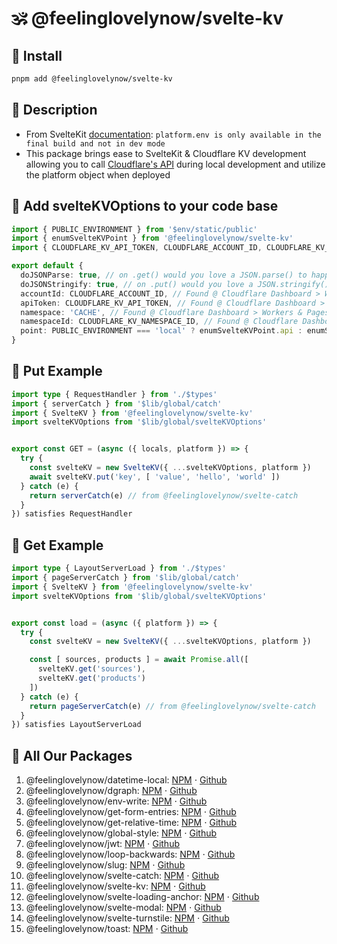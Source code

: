 # 🕉 @feelinglovelynow/svelte-kv


## 💎 Install
```bash
pnpm add @feelinglovelynow/svelte-kv
```


## 🙏 Description
* From SvelteKit [documentation](https://kit.svelte.dev/docs/adapter-cloudflare-workers#bindings-testing-locally): `platform.env is only available in the final build and not in dev mode`
* This package brings ease to SvelteKit & Cloudflare KV development allowing you to call [Cloudflare's API](https://developers.cloudflare.com/api/operations/workers-kv-namespace-read-key-value-pair) during local development and utilize the platform object when deployed


## 💚 Add svelteKVOptions to your code base
```ts
import { PUBLIC_ENVIRONMENT } from '$env/static/public'
import { enumSvelteKVPoint } from '@feelinglovelynow/svelte-kv'
import { CLOUDFLARE_KV_API_TOKEN, CLOUDFLARE_ACCOUNT_ID, CLOUDFLARE_KV_NAMESPACE_ID } from '$env/static/private'

export default {
  doJSONParse: true, // on .get() would you love a JSON.parse() to happen
  doJSONStringify: true, // on .put() would you love a JSON.stringify() to happen
  accountId: CLOUDFLARE_ACCOUNT_ID, // Found @ Cloudflare Dashboard > Workers & Pages > Overview
  apiToken: CLOUDFLARE_KV_API_TOKEN, // Found @ Cloudflare Dashboard > Workers & Pages > Manage API Tokens
  namespace: 'CACHE', // Found @ Cloudflare Dashboard > Workers & Pages > KV
  namespaceId: CLOUDFLARE_KV_NAMESPACE_ID, // Found @ Cloudflare Dashboard > Workers & Pages > KV > Click namespace
  point: PUBLIC_ENVIRONMENT === 'local' ? enumSvelteKVPoint.api : enumSvelteKVPoint.platform, // Would you love .get() and .put() to use api or platform - PUBLIC_ENVIRONMENT is defined via @feelinglovelynow/env-write
}
```


## 💛 Put Example
```ts
import type { RequestHandler } from './$types'
import { serverCatch } from '$lib/global/catch'
import { SvelteKV } from '@feelinglovelynow/svelte-kv'
import svelteKVOptions from '$lib/global/svelteKVOptions'


export const GET = (async ({ locals, platform }) => {
  try {
    const svelteKV = new SvelteKV({ ...svelteKVOptions, platform })
    await svelteKV.put('key', [ 'value', 'hello', 'world' ])
  } catch (e) {
    return serverCatch(e) // from @feelinglovelynow/svelte-catch
  }
}) satisfies RequestHandler
```


## 🧡 Get Example
```ts
import type { LayoutServerLoad } from './$types'
import { pageServerCatch } from '$lib/global/catch'
import { SvelteKV } from '@feelinglovelynow/svelte-kv'
import svelteKVOptions from '$lib/global/svelteKVOptions'


export const load = (async ({ platform }) => {
  try {
    const svelteKV = new SvelteKV({ ...svelteKVOptions, platform })

    const [ sources, products ] = await Promise.all([
      svelteKV.get('sources'),
      svelteKV.get('products')
    ])
  } catch (e) {
    return pageServerCatch(e) // from @feelinglovelynow/svelte-catch
  }
}) satisfies LayoutServerLoad
```


## 🎁 All Our Packages
1. @feelinglovelynow/datetime-local: [NPM](https://www.npmjs.com/package/@feelinglovelynow/datetime-local) ⋅ [Github](https://github.com/feelinglovelynow/datetime-local)
1. @feelinglovelynow/dgraph: [NPM](https://www.npmjs.com/package/@feelinglovelynow/dgraph) ⋅ [Github](https://github.com/feelinglovelynow/dgraph)
1. @feelinglovelynow/env-write: [NPM](https://www.npmjs.com/package/@feelinglovelynow/env-write) ⋅ [Github](https://github.com/feelinglovelynow/env-write)
1. @feelinglovelynow/get-form-entries: [NPM](https://www.npmjs.com/package/@feelinglovelynow/get-form-entries) ⋅ [Github](https://github.com/feelinglovelynow/get-form-entries)
1. @feelinglovelynow/get-relative-time: [NPM](https://www.npmjs.com/package/@feelinglovelynow/get-relative-time) ⋅ [Github](https://github.com/feelinglovelynow/get-relative-time)
1. @feelinglovelynow/global-style: [NPM](https://www.npmjs.com/package/@feelinglovelynow/global-style) ⋅ [Github](https://github.com/feelinglovelynow/global-style)
1. @feelinglovelynow/jwt: [NPM](https://www.npmjs.com/package/@feelinglovelynow/jwt) ⋅ [Github](https://github.com/feelinglovelynow/jwt)
1. @feelinglovelynow/loop-backwards: [NPM](https://www.npmjs.com/package/@feelinglovelynow/loop-backwards) ⋅ [Github](https://github.com/feelinglovelynow/loop-backwards)
1. @feelinglovelynow/slug: [NPM](https://www.npmjs.com/package/@feelinglovelynow/slug) ⋅ [Github](https://github.com/feelinglovelynow/slug)
1. @feelinglovelynow/svelte-catch: [NPM](https://www.npmjs.com/package/@feelinglovelynow/svelte-catch) ⋅ [Github](https://github.com/feelinglovelynow/svelte-catch)
1. @feelinglovelynow/svelte-kv: [NPM](https://www.npmjs.com/package/@feelinglovelynow/svelte-kv) ⋅ [Github](https://github.com/feelinglovelynow/svelte-kv)
1. @feelinglovelynow/svelte-loading-anchor: [NPM](https://www.npmjs.com/package/@feelinglovelynow/svelte-loading-anchor) ⋅ [Github](https://github.com/feelinglovelynow/svelte-loading-anchor)
1. @feelinglovelynow/svelte-modal: [NPM](https://www.npmjs.com/package/@feelinglovelynow/svelte-modal) ⋅ [Github](https://github.com/feelinglovelynow/svelte-modal)
1. @feelinglovelynow/svelte-turnstile: [NPM](https://www.npmjs.com/package/@feelinglovelynow/svelte-turnstile) ⋅ [Github](https://github.com/feelinglovelynow/svelte-turnstile)
1. @feelinglovelynow/toast: [NPM](https://www.npmjs.com/package/@feelinglovelynow/toast) ⋅ [Github](https://github.com/feelinglovelynow/toast)
